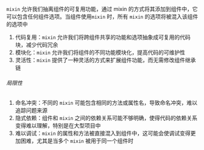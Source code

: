 `mixin` 允许我们抽离组件的可复用功能，通过 mixin 的方式将其添加到组件中，它可以包含任何组件选项。当组件使用`mixin` 时，所有 `mixin` 的选项将被混入该组件的选项中

1. 代码复用：`mixin` 允许我们将跨组件共享的功能和选项抽象成可复用的代码块，减少代码冗余
2. 模块化：`mixin` 允许我们将组件的不同功能模块化，提高代码的可维护性
3. 灵活性：`mixin` 提供了一种灵活的方式来扩展组件功能，而无需修改组件继承链

###### 局限性

1. 命名冲突：不同的 `mixin` 可能包含相同的方法或属性名，导致命名冲突，难以追踪问题来源
2. 隐式依赖：组件和 `mixin` 之间的依赖关系可能不够明确，使得代码的依赖关系变得难以理解，特别是在大型项目中
3. 难以调试：`mixin` 的属性和方法被直接混入到组件中，这可能会使调试变得更加困难，尤其是当多个 `mixin` 被用于同一个组件时


